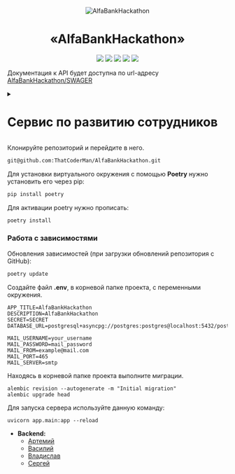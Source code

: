 <p align="center">
  <img src="https://upload.wikimedia.org/wikipedia/commons/7/77/Alfa-Bank.svg" alt="AlfaBankHackathon">
</p>

<div id="header" align="center">
  <h1>«AlfaBankHackathon»</h1>
  <img src="https://img.shields.io/badge/Python-3.11.1-F8F8FF?style=for-the-badge&logo=python&logoColor=20B2AA">
  <img src="https://img.shields.io/badge/FastAPI-0.104.1-F8F8FF?style=for-the-badge&logo=FastAPI&logoColor=20B2AA">
  <img src="https://img.shields.io/badge/PostgreSQL-555555?style=for-the-badge&logo=postgresql&logoColor=F5F5DC">
  <img src="https://img.shields.io/badge/SQLAlchemy-2.0.23-F8F8FF?style=for-the-badge&logo=SQLAlchemy&logoColor=20B2AA">
  <img src="https://img.shields.io/badge/Docker-555555?style=for-the-badge&logo=docker&logoColor=2496ED">
</div>

Документация к API будет доступна по url-адресу [AlfaBankHackathon/SWAGER](http://alfabankhack.ddns.net:8000/docs)

<details><summary><h1>Сервис по развитию сотрудников</h1></summary>

* **MVP:**
  + Цель: Организация работы по развитию сотрудников IT-департамента в рамках Индивидуального плана развития (ИПР).
  + Размещение: Внутри корпоративного портала Альфа-банка "Alfa People".


* **Функциональные возможности:**
  + Создание и управление ИПР.
  + Постановка целей и задач.
  + Планирование сроков выполнения.
  + Отслеживание выполнения задач.

* **Обучение:**
  + Отслеживание прогресса обучения.
  + Получение обратной связи.
  + Аналитика по ИПР.
  + Систематизация работы по развитию сотрудников.

* **Преимущества:**
  + Индивидуальные планы развития для каждого сотрудника.
  + Отслеживание прогресса развития.
  + Автоматизация рутинных процессов.

* **Целевая аудитория:**
  + Сотрудники IT-департамента Альфа-банка.
  + Руководители IT-департамента.



</details>

Клонируйте репозиторий и перейдите в него.
```bash
git@github.com:ThatCoderMan/AlfaBankHackathon.git
```

Для установки виртуального окружения с помощью **Poetry** нужно установить его через pip:
```bash
pip install poetry
```
Для активации poetry нужно прописать:
```bash
poetry install
```

### Работа с зависимостями
Обновления зависимостей (при загрузки обновлений репозитория с GitHub):
```bash
poetry update
```
Создайте файл **.env**, в корневой папке проекта, с переменными окружения.

  ```
  APP_TITLE=AlfaBankHackathon
  DESCRIPTION=AlfaBankHackathon
  SECRET=SECRET
  DATABASE_URL=postgresql+asyncpg://postgres:postgres@localhost:5432/postgres
  
  MAIL_USERNAME=your_username
  MAIL_PASSWORD=mail_password
  MAIL_FROM=example@mail.com
  MAIL_PORT=465
  MAIL_SERVER=smtp
  ```


Находясь в корневой папке проекта выполните миграции.
  ```
  alembic revision --autogenerate -m "Initial migration"
  alembic upgrade head
  ```

Для запуска сервера используйте данную команду:
  ```
  uvicorn app.main:app --reload
  ```

* **Backend:**
  + [Артемий](https://github.com/ThatCoderMan)
  + [Василий](https://github.com/inferno681)
  + [Владислав](https://github.com/VladislavCR)
  + [Сергей](https://github.com/Conqerorior)
